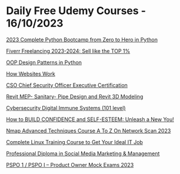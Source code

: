 # Daily Free Udemy Courses - 16/10/2023

[2023 Complete Python Bootcamp from Zero to Hero in Python](https://www.udemy.com/course/python-programming-for-beginners-m/?couponCode=FD5BE8612BA11247FA30)
[Fiverr Freelancing 2023-2024: Sell like the TOP 1%](https://www.udemy.com/course/the-complete-fiverr-course-i/?couponCode=LEVELUP)
[OOP Design Patterns in Python](https://www.udemy.com/course/oop-design-patterns-in-python/?couponCode=HBDNIETZSCHE)
[How Websites Work](https://www.udemy.com/course/how-websites-work/?couponCode=HBDNIETZSCHE)
[CSO Chief Security Officer Executive Certification](https://www.udemy.com/course/chief-security-officer/?couponCode=5D20CC01687B40716862)
[Revit MEP- Sanitary- Pipe Design and Revit 3D Modeling](https://www.udemy.com/course/revit-mep-sanitary-pipe-design-and-revit-3d-modeling/?couponCode=22968EDC03CB07F9656E)
[Cybersecurity Digital Immune Systems (101 level)](https://www.udemy.com/course/cybersecurity-digital-immune-systems/?couponCode=EB33A22AF26ADDAE8021)
[How to BUILD CONFIDENCE and SELF-ESTEEM: Unleash a New You!](https://www.udemy.com/course/boost-your-self-confidence-unleash-your-inner-potential/?couponCode=73491C2EC1330495D236)
[Nmap Advanced Techniques Course A To Z On Network Scan 2023](https://www.udemy.com/course/nmap-advanced-techniques-course-a-to-z-on-network-scan-2021/?couponCode=FREE-OCT)
[Complete Linux Training Course to Get Your Ideal IT Job](https://www.udemy.com/course/linux-full-course-and-some-tips-for-smart-linux-learning/?couponCode=ENROLL-AND-RATE)
[Professional Diploma in Social Media Marketing & Management](https://www.udemy.com/course/smm-social-media-marketing/?couponCode=6E93E3243DA25CF67FF5)
[PSPO 1 / PSPO I – Product Owner Mock Exams 2023](https://www.udemy.com/course/pspo-1-pspo-i-product-owner-mock-exams-2023/?couponCode=39AC272C6A5258902DFE)
